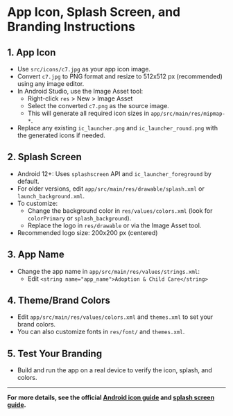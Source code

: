 # App Icon, Splash Screen, and Branding Instructions

## 1. App Icon
- Use `src/icons/c7.jpg` as your app icon image.
- Convert `c7.jpg` to PNG format and resize to 512x512 px (recommended) using any image editor.
- In Android Studio, use the Image Asset tool:
  - Right-click `res` > New > Image Asset
  - Select the converted `c7.png` as the source image.
  - This will generate all required icon sizes in `app/src/main/res/mipmap-*`.
- Replace any existing `ic_launcher.png` and `ic_launcher_round.png` with the generated icons if needed.

## 2. Splash Screen
- Android 12+: Uses `splashscreen` API and `ic_launcher_foreground` by default.
- For older versions, edit `app/src/main/res/drawable/splash.xml` or `launch_background.xml`.
- To customize:
  - Change the background color in `res/values/colors.xml` (look for `colorPrimary` or `splash_background`).
  - Replace the logo in `res/drawable` or via the Image Asset tool.
- Recommended logo size: 200x200 px (centered)

## 3. App Name
- Change the app name in `app/src/main/res/values/strings.xml`:
  - Edit `<string name="app_name">Adoption & Child Care</string>`

## 4. Theme/Brand Colors
- Edit `app/src/main/res/values/colors.xml` and `themes.xml` to set your brand colors.
- You can also customize fonts in `res/font/` and `themes.xml`.

## 5. Test Your Branding
- Build and run the app on a real device to verify the icon, splash, and colors.

---

**For more details, see the official [Android icon guide](https://developer.android.com/guide/practices/ui_guidelines/icon_design_launcher) and [splash screen guide](https://developer.android.com/develop/ui/views/launch/splash-screen).** 